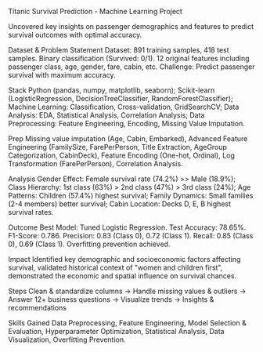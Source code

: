Titanic Survival Prediction - Machine Learning Project

Uncovered key insights on passenger demographics and features to predict survival outcomes with optimal accuracy.

Dataset & Problem Statement
Dataset: 891 training samples, 418 test samples. Binary classification (Survived: 0/1). 12 original features including passenger class, age, gender, fare, cabin, etc. Challenge: Predict passenger survival with maximum accuracy.

Stack
Python (pandas, numpy, matplotlib, seaborn); Scikit-learn (LogisticRegression, DecisionTreeClassifier, RandomForestClassifier); Machine Learning: Classification, Cross-validation, GridSearchCV; Data Analysis: EDA, Statistical Analysis, Correlation Analysis; Data Preprocessing: Feature Engineering, Encoding, Missing Value Imputation.

Prep
Missing value imputation (Age, Cabin, Embarked), Advanced Feature Engineering (FamilySize, FarePerPerson, Title Extraction, AgeGroup Categorization, CabinDeck), Feature Encoding (One-hot, Ordinal), Log Transformation (FarePerPerson), Correlation Analysis.

Analysis
Gender Effect: Female survival rate (74.2%) >> Male (18.9%); Class Hierarchy: 1st class (63%) > 2nd class (47%) > 3rd class (24%); Age Patterns: Children (57.4%) highest survival; Family Dynamics: Small families (2-4 members) better survival; Cabin Location: Decks D, E, B highest survival rates.

Outcome
Best Model: Tuned Logistic Regression. Test Accuracy: 78.65%. F1-Score: 0.786. Precision: 0.83 (Class 0), 0.72 (Class 1). Recall: 0.85 (Class 0), 0.69 (Class 1). Overfitting prevention achieved.

Impact
Identified key demographic and socioeconomic factors affecting survival, validated historical context of "women and children first", demonstrated the economic and spatial influence on survival chances.

Steps
Clean & standardize columns → Handle missing values & outliers → Answer 12+ business questions → Visualize trends → Insights & recommendations

Skills Gained
Data Preprocessing, Feature Engineering, Model Selection & Evaluation, Hyperparameter Optimization, Statistical Analysis, Data Visualization, Overfitting Prevention.
